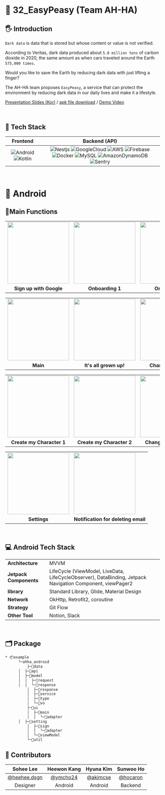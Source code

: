 # 📌 32_EasyPeasy (Team AH-HA)

## 🖐 Introduction
`Dark data` is data that is stored but whose content or value is not verified.

According to Veritas, dark data produced about `5.8 million tons` of carbon dioxide in 2020, the same amount as when cars traveled around the Earth `575,000 times`.

Would you like to save the Earth by reducing dark data with just lifting a finger?

The AH-HA team proposes `EasyPeasy`, a service that can protect the environment by reducing dark data in our daily lives and make it a lifestyle.

[Presentation Slides (Kor)](https://drive.google.com/file/d/1J5dAeoBShV6y9ZKg-3EXCA1X0vhzpYek/view?usp=sharing) / [apk file download](https://drive.google.com/file/d/1aD402lHWmFQ4FjWtcw5xd-_fmMR5L9K0/view?usp=sharing) / [Demo Video](https://www.youtube.com/watch?v=ow8TMUFF5lA)


<br>

## 🔨 Tech Stack

|         Frontend         |         Backend (API)         |         
| :----------------------: | :---------------------------: | 
| ![Android](https://img.shields.io/badge/Android-3DDC84?style=flat-square&logo=Android&logoColor=white) ![Kotlin](https://img.shields.io/badge/Kotlin-7F52FF?style=flat-square&logo=Kotlin&logoColor=white) | ![Nestjs](https://img.shields.io/badge/nestjs-white?style=flat-square&logo=nestjs&color=E0234E) ![GoogleCloud](https://img.shields.io/badge/GoogleCloud-4285F4?style=flat-square&logo=GoogleCloud&logoColor=white) ![AWS](https://img.shields.io/badge/AWS-232F3E?style=flat&logo=amazon-aws&logoColor=white) ![Firebase](https://img.shields.io/badge/Firebase-FFCA28?style=flat-square&logo=Firebase&logoColor=white) ![Docker](https://img.shields.io/badge/Docker-2496ED?style=flat-square&logo=Docker&logoColor=white) ![MySQL](https://img.shields.io/badge/MySQL-4479A1?style=flat-square&logo=MySQL&logoColor=white) ![AmazonDynamoDB](https://img.shields.io/badge/AmazonDynamoDB-4053D6?style=flat-square&logo=AmazonDynamoDB&logoColor=white) ![Sentry](https://img.shields.io/badge/Sentry-362D59?style=flat-square&logo=Sentry&logoColor=white)| 

<br>

# 💚 Android

## 🔖Main Functions 

<table>
  <tr>
    <td><img width="200" src="https://user-images.githubusercontent.com/63237214/160675409-532cbecb-9377-4f06-bb6b-5138161bac5f.png"></td>
    <td><img width="200" src="https://user-images.githubusercontent.com/63237214/160675564-2217dc53-e604-495e-9b29-1a43b6de7daa.png"></td>
    <td><img width="200" src="https://user-images.githubusercontent.com/63237214/160675605-57ddf6c7-17ea-4664-8f0a-aff24f155903.png"></td>
    <td><img width="200" src="https://user-images.githubusercontent.com/63237214/160675681-f9e623f6-5459-4493-8144-0793c624dbad.png"></td>
  </tr>
  <tr>
    <td align="center"><b>Sign up with Google</b></td>
    <td align="center"><b>Onboarding 1</b></td>
    <td align="center"><b>Onboarding 2</b></td>
    <td align="center"><b>Onboarding 3</b></td>
  </tr>
</table>
<table>
  <tr>
    <td><img width="200" src="https://user-images.githubusercontent.com/63237214/160675721-cf6b34f4-f137-4c13-84ca-45661c06e730.png"></td>
    <td><img width="200" src="https://user-images.githubusercontent.com/63237214/160679033-e34ba0ec-37d4-429e-a17f-5af8311538c0.png"></td>
    <td><img width="200" src="https://user-images.githubusercontent.com/63237214/160676661-68f1a3e3-d6d5-4c93-9c8d-f0902818541d.png"></td>
    <td><img width="200" src="https://user-images.githubusercontent.com/63237214/160676400-9bdd6827-b7e0-429d-a5ac-0eb885ec35dc.png"></td>
  </tr>
  <tr>
    <td align="center"><b>Main</b></td>
    <td align="center"><b>It's all grown up!</b></td>
    <td align="center"><b>Character History</b></td>
    <td align="center"><b>Exchange Plants</b></td>
  </tr>
</table>
<table>
  <tr>
   <td><img width="200" src="https://user-images.githubusercontent.com/63237214/160679114-6afe2890-ac04-4a10-91b1-1b17868f7440.png"></td>
   <td><img width="200" src="https://user-images.githubusercontent.com/63237214/160679166-4304b111-7ce3-470e-a2a2-805faa826d30.png"></td>
   <td><img width="200" src="https://user-images.githubusercontent.com/63237214/160676605-748ebe97-17de-4fb7-a4c8-a72c1c5a28ab.png"></td>
   
  </tr>
  <tr>
    <td align="center"><b>Create my Character 1</b></td>
    <td align="center"><b>Create my Character 2</b></td>
    <td align="center"><b>Change my character</b></td>
    
  </tr>
</table> 
<table>
  <tr>
   <td><img width="200" src="https://user-images.githubusercontent.com/63237214/160676501-505ff910-af25-4f02-8f60-430d2a58059e.png"></td>
   <td><img width="200" src="https://user-images.githubusercontent.com/63237214/160676553-f2b06717-d414-4346-8f7b-26ef55c775d4.png"></td>
  </tr>
  <tr>
    <td align="center"><b>Settings</b></td>
    <td align="center"><b>Notification for deleting email</b></td>
  </tr>
</table>
  
  <br>

## 💻 Android Tech Stack
<table class="tg">
<tbody>
  <tr>
    <td><b>Architecture</b></td>
    <td>MVVM</td>
  </tr>
<tr>
    <td><b>Jetpack Components</b></td>
<td>LifeCycle (ViewModel, LiveData, LifeCycleObserver), DataBinding, Jetpack Navigation Component, viewPager2</td>
</tr>
 <tr>
    <td><b>library</b></td>
<td>Standard Library, Glide, Material Design</td>
</tr>
<tr>
    <td><b>Network</b></td>
<td>OkHttp, Retrofit2, coroutine</td>
</tr>
<tr>
    <td><b>Strategy</b></td>
<td>Git Flow</td>
</tr>
<tr>
    <td><b>Other Tool</b></td>
<td>Notion, Slack</td>
</tr>
</tbody>
</table>
<br>

## 🗂 Package
```bash
* 📦example
      └─ahha_android
          ├─📂data
	  │  ├─📂api
	  │  ├─📂model
	  │  │  ├─📂request
	  │  │  └─📂response
          │  ├─📂response
          │  ├─📂service
          │  ├─📂type
          │  └─📂vo
          ├─📂ui
          │  ├─📂main
          │  │  └─📂adapter
	  │  ├─📂setting
          │  ├─📂sign
          │  │  └─📂adapter
          │  └─📂viewModel
          └─📂util
```

## 🌈 Contributors

| Sohee Lee | Heewon Kang | Hyuna Kim | Sunwoo Ho | 
| :----: | :----: | :----: |:----: 
| [@heehee.dsgn](https://www.instagram.com/heehee.dsgn/) | [@ymcho24](https://github.com/ymcho24) | [@akimcse](https://github.com/akimcse) | [@hocaron](https://github.com/hocaron) |
|Designer |Android |Android |Backend | 

